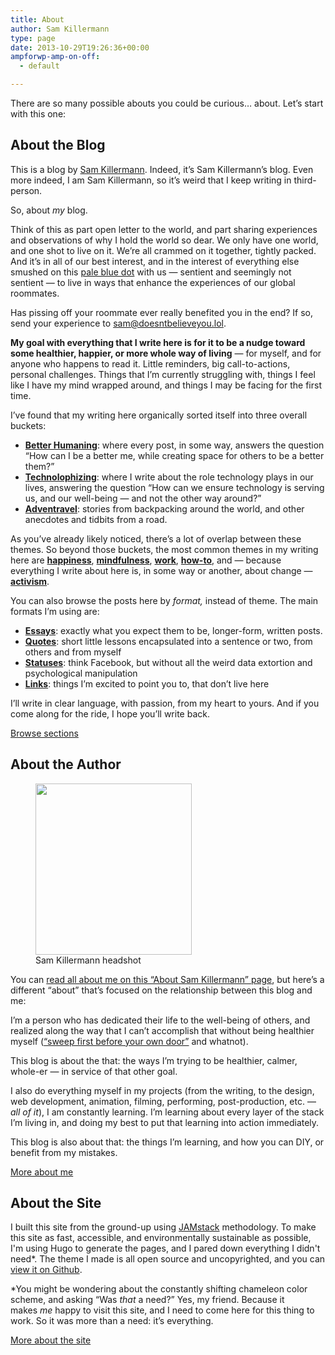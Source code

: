 ```yaml
---
title: About
author: Sam Killermann
type: page
date: 2013-10-29T19:26:36+00:00
ampforwp-amp-on-off:
  - default

---
```

There are so many possible abouts you could be curious&#8230; about. Let&#8217;s start with this one:

## About the Blog

This is a blog by [Sam Killermann][1]. Indeed, it&#8217;s Sam Killermann&#8217;s blog. Even more indeed, I am Sam Killermann, so it&#8217;s weird that I keep writing in third-person.

So, about _my_ blog.

Think of this as part open letter to the world, and part sharing experiences and observations of why I hold the world so dear. We only have one world, and one shot to live on it. We&#8217;re all crammed on it together, tightly packed. And it&#8217;s in all of our best interest, and in the interest of everything else smushed on this [pale blue dot][2] with us &#8212; sentient and seemingly not sentient &#8212; to live in ways that enhance the experiences of our global roommates.

Has pissing off your roommate ever really benefited you in the end? If so, send your experience to sam@doesntbelieveyou.lol.

**My goal with everything that I write here is for it to be a nudge toward some healthier, happier, or more whole way of living** &#8212; for myself, and for anyone who happens to read it. Little reminders, big call-to-actions, personal challenges. Things that I&#8217;m currently struggling with, things I feel like I have my mind wrapped around, and things I may be facing for the first time.

I&#8217;ve found that my writing here organically sorted itself into three overall buckets:

  * **[Better Humaning][3]**: where every post, in some way, answers the question &#8220;How can I be a better me, while creating space for others to be a better them?&#8221;
  * **[Technolophizing][4]**: where I write about the role technology plays in our lives, answering the question &#8220;How can we ensure technology is serving us, and our well-being &#8212; and not the other way around?&#8221;
  * **[Adventravel][5]**: stories from backpacking around the world, and other anecdotes and tidbits from a road.

As you&#8217;ve already likely noticed, there&#8217;s a lot of overlap between these themes. So beyond those buckets, the most common themes in my writing here are **[happiness][6]**, **[mindfulness][7]**, **[work][8]**, **[how-to][9]**, and &#8212; because everything I write about here is, in some way or another, about change &#8212; **[activism][10]**.

You can also browse the posts here by _format,_ instead of theme. The main formats I&#8217;m using are: 

  * **[Essays][11]**: exactly what you expect them to be, longer-form, written posts.
  * **[Quotes][12]**: short little lessons encapsulated into a sentence or two, from others and from myself
  * **[Statuses][13]**: think Facebook, but without all the weird data extortion and psychological manipulation
  * **[Links][12]**: things I&#8217;m excited to point you to, that don&#8217;t live here

I&#8217;ll write in clear language, with passion, from my heart to yours. And if you come along for the ride, I hope you&#8217;ll write back.

<a href="/sections/" class="biglink">Browse sections</a> 


## About the Author

<div class="wp-block-image">
  <figure class="alignright is-resized"><a href="/about/sam-killermann/"><img data-src="/wp-content/uploads/2018/12/sam-killermann-author-headshot.jpg" alt="" class="wp-image-1084 lazy-load" width="250" height="274" srcset="/wp-content/uploads/2018/12/sam-killermann-author-headshot.jpg 500w, /wp-content/uploads/2018/12/sam-killermann-author-headshot-274x300.jpg 274w" sizes="(max-width: 250px) 100vw, 250px" /></a><figcaption>Sam Killermann headshot</figcaption></figure>
</div>

You can [read all about me on this &#8220;About Sam Killermann&#8221; page][14], but here&#8217;s a different &#8220;about&#8221; that&#8217;s focused on the relationship between this blog and me:

I&#8217;m a person who has dedicated their life to the well-being of others, and realized along the way that I can&#8217;t accomplish that without being healthier myself ([&#8220;sweep first before your own door&#8221;][15] and whatnot). 

This blog is about the that: the ways I&#8217;m trying to be healthier, calmer, whole-er &#8212; in service of that other goal.

I also do everything myself in my projects (from the writing, to the design, web development, animation, filming, performing, post-production, etc. &#8212; _all of it_), I am constantly learning. I&#8217;m learning about every layer of the stack I&#8217;m living in, and doing my best to put that learning into action immediately.

This blog is also about that: the things I&#8217;m learning, and how you can DIY, or benefit from my mistakes.

<a href="/about/sam-killermann/" class="biglink">More about me</a> 


## About the Site

I built this site from the ground-up using [JAMstack][17] methodology. To make this site as fast, accessible, and environmentally sustainable as possible, I'm using Hugo to generate the pages, and I pared down everything I didn't need*. The theme I made is all open source and uncopyrighted, and you can [view it on Github][20].

*You might be wondering about the constantly shifting chameleon color scheme, and asking &#8220;Was _that_ a need?&#8221; Yes, my friend. Because it makes _me_ happy to visit this site, and I need to come here for this thing to work. So it was more than a need: it&#8217;s everything.

<a href="https://github.com/killermann/samk.blog" class="biglink">More about the site</a> 

 [1]: /about/sam-killermann/
 [2]: https://en.wikipedia.org/wiki/Pale_Blue_Dot
 [3]: /categories/better-humaning/
 [4]: /categories/technolophizing
 [5]: /categories/adventravel
 [6]: /tags/happiness/
 [7]: /tags/mindfulness/
 [8]: /tags/work
 [9]: /tags/how-to
 [10]: /tags/activism
 [11]: /essays/
 [12]: /type/quote/
 [13]: /type/status
 [14]: /about/sam-killermann/
 [15]: http://thinkexist.com/quotation/sweep_first_before_your_own_door-before_you_sweep/198763.html
 [17]: https://jamstack.org/
 [20]: https://github.com/killermann/samk.blog